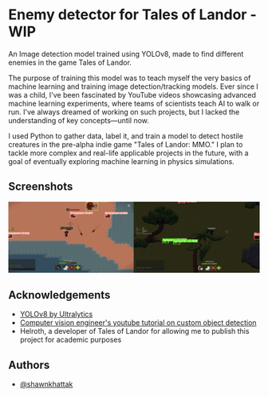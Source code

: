 
# Enemy detector for Tales of Landor - WIP

An Image detection model trained using YOLOv8, made to find different enemies in the game Tales of Landor.

The purpose of training this model was to teach myself the very basics of machine learning and training image detection/tracking models.
Ever since I was a child, I've been fascinated by YouTube videos showcasing advanced machine learning experiments, where teams of scientists teach AI to walk or run. I've always dreamed of working on such projects, but I lacked the understanding of key concepts—until now.

I used Python to gather data, label it, and train a model to detect hostile creatures in the pre-alpha indie game "Tales of Landor: MMO." 
I plan to tackle more complex and real-life applicable projects in the future, with a goal of eventually exploring machine learning in physics simulations.




## Screenshots

![Example Screenshot](https://github.com/shawnkhattak/TOL-Classifer/blob/main/example.gif?raw=true)


## Acknowledgements

 - [YOLOv8 by Ultralytics](https://docs.ultralytics.com/)
 - [Computer vision engineer's youtube tutorial on custom object detection](https://www.youtube.com/watch?v=m9fH9OWn8YM&pp=ygUeeW9sb3Y4IGN1c3RvbSBvYmplY3QgZGV0ZWN0aW9u)
 - Helroth, a developer of Tales of Landor for allowing me to publish this project for academic purposes



## Authors

- [@shawnkhattak](https://github.com/shawnkhattak)


